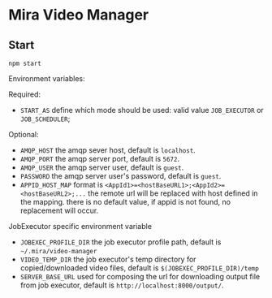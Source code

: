 # Mira Video Manager

## Start
`npm start`

Environment variables:

Required:
- `START_AS` define which mode should be used: valid value `JOB_EXECUTOR` or `JOB_SCHEDULER`;

Optional:
- `AMQP_HOST` the amqp sever host, default is `localhost`.
- `AMQP_PORT` the amqp server port, default is `5672`.
- `AMQP_USER` the amqp server user, default is `guest`.
- `PASSWORD` the amqp server user's password, default is `guest`.
- `APPID_HOST_MAP` format is `<AppId1>=<hostBaseURL1>;<AppId2>=<hostBaseURL2>;...` the remote url will be replaced with 
  host defined in the mapping. there is no default value, if appid is not found, no replacement will occur.
  
JobExecutor specific environment variable
- `JOBEXEC_PROFILE_DIR` the job executor profile path, default is `~/.mira/video-manager`
- `VIDEO_TEMP_DIR` the job executor's temp directory for copied/downloaded video files, default is `$(JOBEXEC_PROFILE_DIR)/temp`
- `SERVER_BASE_URL` used for composing the url for downloading output file from job executor, default is `http://localhost:8000/output/`.